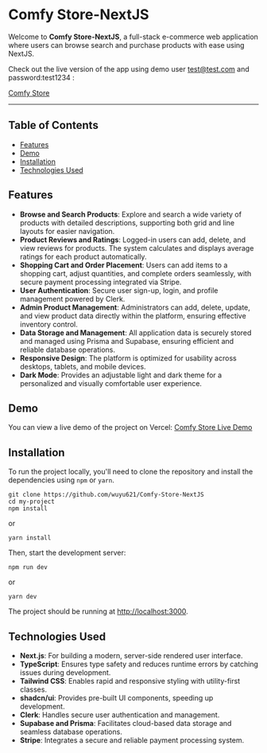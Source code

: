 # Comfy Store-NextJS

Welcome to **Comfy Store-NextJS**, a full-stack e-commerce web application where users can browse search and purchase products with ease using NextJS.

Check out the live version of the app using demo user test@test.com and password:test1234 :

[Comfy Store](https://nextjs-comfystore.vercel.app/)

---

## Table of Contents

- [Features](#features)
- [Demo](#demo)
- [Installation](#installation)
- [Technologies Used](#technologies-used)

## Features

- **Browse and Search Products**: Explore and search a wide variety of products with detailed descriptions, supporting both grid and line layouts for easier navigation.  
- **Product Reviews and Ratings**: Logged-in users can add, delete, and view reviews for products. The system calculates and displays average ratings for each product automatically.  
- **Shopping Cart and Order Placement**: Users can add items to a shopping cart, adjust quantities, and complete orders seamlessly, with secure payment processing integrated via Stripe.  
- **User Authentication**: Secure user sign-up, login, and profile management powered by Clerk.  
- **Admin Product Management**: Administrators can add, delete, update, and view product data directly within the platform, ensuring effective inventory control.  
- **Data Storage and Management**: All application data is securely stored and managed using Prisma and Supabase, ensuring efficient and reliable database operations.  
- **Responsive Design**: The platform is optimized for usability across desktops, tablets, and mobile devices.  
- **Dark Mode**: Provides an adjustable light and dark theme for a personalized and visually comfortable user experience.  


## Demo

You can view a live demo of the project on Vercel:
[Comfy Store Live Demo](https://nextjs-comfystore.vercel.app/)


## Installation

To run the project locally, you'll need to clone the repository and install the dependencies using `npm` or `yarn`.

```
git clone https://github.com/wuyu621/Comfy-Store-NextJS
cd my-project
npm install
```

or

```
yarn install
```

Then, start the development server:

```
npm run dev
```

or

```
yarn dev
```

The project should be running at [http://localhost:3000](http://localhost:3000).

## Technologies Used

- **Next.js**: For building a modern, server-side rendered user interface.  
- **TypeScript**: Ensures type safety and reduces runtime errors by catching issues during development.  
- **Tailwind CSS**: Enables rapid and responsive styling with utility-first classes.  
- **shadcn/ui**: Provides pre-built UI components, speeding up development.  
- **Clerk**: Handles secure user authentication and management.  
- **Supabase and Prisma**: Facilitates cloud-based data storage and seamless database operations.  
- **Stripe**: Integrates a secure and reliable payment processing system.  



